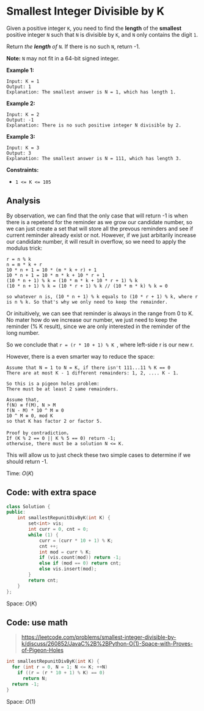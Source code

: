 # Smallest Integer Divisible by K

Given a positive integer `K`, you need to find the **length** of the **smallest** positive integer `N` such that `N` is divisible by `K`, and `N` only contains the digit `1`.

Return *the **length** of* `N`. If there is no such `N`, return -1.

**Note:** `N` may not fit in a 64-bit signed integer.

 

**Example 1:**

```
Input: K = 1
Output: 1
Explanation: The smallest answer is N = 1, which has length 1.
```

**Example 2:**

```
Input: K = 2
Output: -1
Explanation: There is no such positive integer N divisible by 2.
```

**Example 3:**

```
Input: K = 3
Output: 3
Explanation: The smallest answer is N = 111, which has length 3.
```

 

**Constraints:**

- `1 <= K <= 105`

## Analysis

By observation, we can find that the only case that will return -1 is when there is a repetend for the reminder as we grow our candidate number, so we can just create a set that will store all the prevous reminders and see if current reminder already exist or not. However, if we just arbitarily increase our candidate number, it will result in overflow, so we need to apply the modulus trick:

```
r = n % k
n = m * k + r
10 * n + 1 = 10 * (m * k + r) + 1
10 * n + 1 = 10 * m * k + 10 * r + 1
(10 * n + 1) % k = (10 * m * k + 10 * r + 1) % k
(10 * n + 1) % k = (10 * r + 1) % k // (10 * m * k) % k = 0

so whatever n is, (10 * n + 1) % k equals to (10 * r + 1) % k, where r is n % k. So that's why we only need to keep the remainder.
```

Or inituitively, we can see that reminder is always in the range from 0 to K. No mater how do we increase our number, we just need to keep the reminder (% K result), since we are only interested in the reminder of the long number.

So we conclude that `r = (r * 10 + 1) % K `, where left-side r is our new r.

However, there is a even smarter way to reduce the space: 

```
Assume that N = 1 to N = K, if there isn't 111...11 % K == 0
There are at most K - 1 different remainders: 1, 2, .... K - 1.

So this is a pigeon holes problem:
There must be at least 2 same remainders.

Assume that,
f(N) ≡ f(M), N > M
f(N - M) * 10 ^ M ≡ 0
10 ^ M ≡ 0, mod K
so that K has factor 2 or factor 5.

Proof by contradiction，
If (K % 2 == 0 || K % 5 == 0) return -1;
otherwise, there must be a solution N <= K.
```

This will allow us to just check these two simple cases to determine if we should return -1.

Time: $O(K)$

## Code: with extra space

```c++
class Solution {
public:
    int smallestRepunitDivByK(int K) {
        set<int> vis;        
        int curr = 0, cnt = 0;
        while (1) {
            curr = (curr * 10 + 1) % K;
            cnt ++;
            int mod = curr % K;
            if (vis.count(mod)) return -1;
            else if (mod == 0) return cnt;
            else vis.insert(mod);
        }
        return cnt;
    }
};
```

Space: $O(K)$

## Code: use math

> https://leetcode.com/problems/smallest-integer-divisible-by-k/discuss/260852/JavaC%2B%2BPython-O(1)-Space-with-Proves-of-Pigeon-Holes

```c++
int smallestRepunitDivByK(int K) {
  for (int r = 0, N = 1; N <= K; ++N)
    if ((r = (r * 10 + 1) % K) == 0)
      return N;
  return -1;
}
```

Space: $O(1)$

